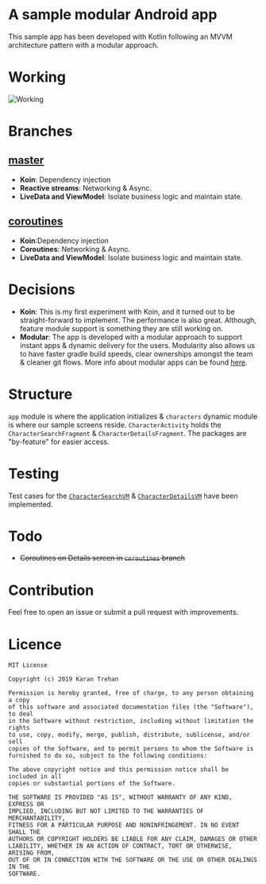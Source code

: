 # A sample modular Android app
This sample app has been developed with Kotlin following an MVVM architecture pattern with a modular approach.

# Working
![Working](app_flow.gif)

# Branches
## [master](https://github.com/karntrehan/Starwars/tree/coroutines)
* **Koin**: Dependency injection
* **Reactive streams**: Networking & Async.
* **LiveData and ViewModel**: Isolate business logic and maintain state.

## [coroutines](https://github.com/karntrehan/Starwars/tree/coroutines)
* **Koin**:Dependency injection
* **Coroutines**: Networking & Async.
* **LiveData and ViewModel**: Isolate business logic and maintain state.

# Decisions
* **Koin**: This is my first experiment with Koin, and it turned out to be straight-forward to implement. The performance is also great. Although, feature module support is something they are still working on.
* **Modular**: The app is developed with a modular approach to support instant apps & dynamic delivery for the users. Modularity also allows us to have faster gradle build speeds, clear ownerships amongst the team & cleaner git flows. More info about modular apps can be found [here](https://medium.com/mindorks/writing-a-modular-project-on-android-304f3b09cb37).

# Structure
`app` module is where the application initializes & `characters` dynamic module is where our sample screens reside. 
`CharacterActivity` holds the `CharacterSearchFragment` & `CharacterDetailsFragment`.
The packages are "by-feature" for easier access.

# Testing
Test cases for the [`CharacterSearchVM`](characters/src/test/java/com/karntrehan/starwars/characters/search/CharacterSearchVMTest.kt) & [`CharacterDetailsVM`](characters/src/test/java/com/karntrehan/starwars/characters/details/CharacterDetailsVMTest.kt) have been implemented.

# Todo
* ~~Coroutines on Details screen in `coroutines` branch~~

# Contribution
Feel free to open an issue or submit a pull request with improvements.

# Licence
    MIT License

    Copyright (c) 2019 Karan Trehan
    
    Permission is hereby granted, free of charge, to any person obtaining a copy
    of this software and associated documentation files (the "Software"), to deal
    in the Software without restriction, including without limitation the rights
    to use, copy, modify, merge, publish, distribute, sublicense, and/or sell
    copies of the Software, and to permit persons to whom the Software is
    furnished to do so, subject to the following conditions:
    
    The above copyright notice and this permission notice shall be included in all
    copies or substantial portions of the Software.
    
    THE SOFTWARE IS PROVIDED "AS IS", WITHOUT WARRANTY OF ANY KIND, EXPRESS OR
    IMPLIED, INCLUDING BUT NOT LIMITED TO THE WARRANTIES OF MERCHANTABILITY,
    FITNESS FOR A PARTICULAR PURPOSE AND NONINFRINGEMENT. IN NO EVENT SHALL THE
    AUTHORS OR COPYRIGHT HOLDERS BE LIABLE FOR ANY CLAIM, DAMAGES OR OTHER
    LIABILITY, WHETHER IN AN ACTION OF CONTRACT, TORT OR OTHERWISE, ARISING FROM,
    OUT OF OR IN CONNECTION WITH THE SOFTWARE OR THE USE OR OTHER DEALINGS IN THE
    SOFTWARE.    